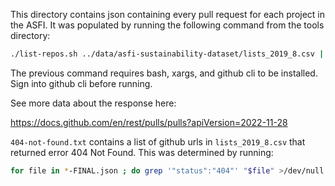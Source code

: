 This directory contains json containing every pull request for each project in the ASFI. It was populated by running the following command from the tools directory:


```sh
./list-repos.sh ../data/asfi-sustainability-dataset/lists_2019_8.csv | xargs -I {} ./get-pulls.sh apache {} ../data/github-pull-requests
```

The previous command requires bash, xargs, and github cli to be installed. Sign into github cli before running.

See more data about the response here:

https://docs.github.com/en/rest/pulls/pulls?apiVersion=2022-11-28

`404-not-found.txt` contains a list of github urls in `lists_2019_8.csv` that returned error 404 Not Found. 
This was determined by running:

```sh
for file in *-FINAL.json ; do grep '"status":"404"' "$file" >/dev/null && echo "$file" ; done | sed -e 's/apache-//' -e 's/-FINAL\.json//'
```
